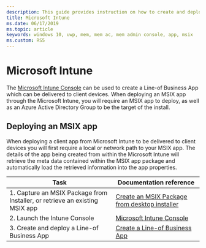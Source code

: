 ```yaml
---
description: This guide provides instruction on how to create and deploy an MSIX app with Microsoft Intune
title: Microsoft Intune
ms.date: 06/17/2019
ms.topic: article
keywords: windows 10, uwp, mem, mem ac, mem admin console, app, msix
ms.custom: RS5
---
```


# Microsoft Intune
The [Microsoft Intune Console](https://intune.microsoft.com/) can be used to create a Line-of Business App which can be delivered to client devices. When deploying an MSIX app through the Microsoft Intune, you will require an MSIX app to deploy, as well as an Azure Active Directory Group to be the target of the install.

## Deploying an MSIX app
When deploying a client app from Microsoft Intune to be delivered to client devices you will first require a local or network path to your MSIX app. The details of the app being created from within the Microsoft Intune will retrieve the meta data contained within the MSIX app package and automatically load the retrieved information into the app properties.

| Task | Documentation reference |
|-----|------|
| 1. Capture an MSIX Package from Installer, or retrieve an existing MSIX app | [Create an MSIX Package from desktop installer](../packaging-tool/create-app-package.md) |
| 2. Launch the Intune Console | [Microsoft Intune Console](https://portal.azure.com/#blade/Microsoft_Intune_DeviceSettings/ExtensionLandingBlade/overview) |
| 3. Create and deploy a Line-of Business App | [Create a Line-of Business App](/mem/intune/apps/lob-apps-windows) |
